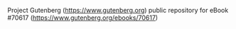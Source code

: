 Project Gutenberg (https://www.gutenberg.org) public repository for eBook #70617 (https://www.gutenberg.org/ebooks/70617)
